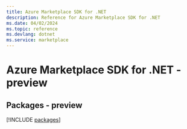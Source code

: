```yaml
---
title: Azure Marketplace SDK for .NET
description: Reference for Azure Marketplace SDK for .NET
ms.date: 04/02/2024
ms.topic: reference
ms.devlang: dotnet
ms.service: marketplace
---
```

# Azure Marketplace SDK for .NET - preview
## Packages - preview
[!INCLUDE [packages](marketplace-index.md)]